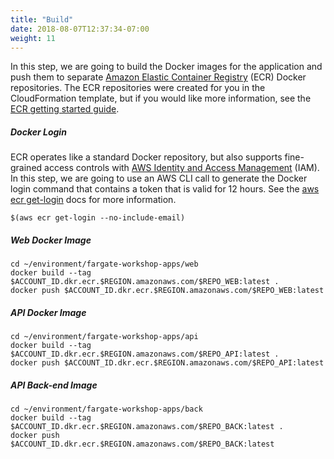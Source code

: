 ```yaml
---
title: "Build"
date: 2018-08-07T12:37:34-07:00
weight: 11
---
```


In this step, we are going to build the Docker images for the application and push them to separate [Amazon Elastic Container Registry](https://aws.amazon.com/ecr/) (ECR) Docker repositories. The ECR repositories were created for you in the CloudFormation template, but if you would like more information, see the [ECR getting started guide](https://docs.aws.amazon.com/AmazonECR/latest/userguide/ECR_GetStarted.html).

##### Docker Login

ECR operates like a standard Docker repository, but also supports fine-grained access controls with [AWS Identity and Access Management](https://aws.amazon.com/iam/) (IAM). In this step, we are going to use an AWS CLI call to generate the Docker login command that contains a token that is valid for 12 hours. See the [aws ecr get-login](https://docs.aws.amazon.com/cli/latest/reference/ecr/get-login.html) docs for more information.

```
$(aws ecr get-login --no-include-email)
```

##### Web Docker Image

```
cd ~/environment/fargate-workshop-apps/web
docker build --tag $ACCOUNT_ID.dkr.ecr.$REGION.amazonaws.com/$REPO_WEB:latest .
docker push $ACCOUNT_ID.dkr.ecr.$REGION.amazonaws.com/$REPO_WEB:latest
```

##### API Docker Image

```
cd ~/environment/fargate-workshop-apps/api
docker build --tag $ACCOUNT_ID.dkr.ecr.$REGION.amazonaws.com/$REPO_API:latest .
docker push $ACCOUNT_ID.dkr.ecr.$REGION.amazonaws.com/$REPO_API:latest
```

##### API Back-end Image

```
cd ~/environment/fargate-workshop-apps/back
docker build --tag $ACCOUNT_ID.dkr.ecr.$REGION.amazonaws.com/$REPO_BACK:latest .
docker push $ACCOUNT_ID.dkr.ecr.$REGION.amazonaws.com/$REPO_BACK:latest
```

